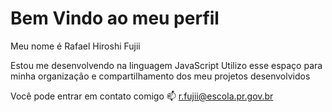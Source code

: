 # Bem Vindo ao meu perfil

Meu nome é Rafael Hiroshi Fujii

Estou me desenvolvendo na linguagem JavaScript
Utilizo esse espaço para minha organização e compartilhamento dos meu projetos desenvolvidos

Você pode entrar em contato comigo 📫
r.fujii@escola.pr.gov.br
